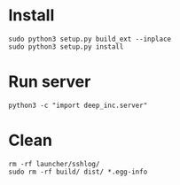 # Install
```
sudo python3 setup.py build_ext --inplace
sudo python3 setup.py install
```

# Run server
``` 
python3 -c "import deep_inc.server"
```

# Clean
``` 
rm -rf launcher/sshlog/
sudo rm -rf build/ dist/ *.egg-info
```